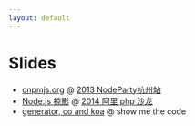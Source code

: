 ```yaml
---
layout: default
---
```


# Slides

* [cnpmjs.org](http://deadhorse.me/slides/cnpmjs.html) @ [2013 NodeParty杭州站](https://github.com/cnodejs/nodeparty/issues/2)
* [Node.js 掠影](http://deadhorse.me/slides/intro-of-node.pdf) @ [2014 阿里 php 沙龙](http://www.lamper.cn/party/view/38)
* [generator, co and koa](http://deadhorse.me/co-and-koa-talk) @ show me the code
